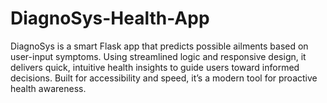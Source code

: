 # DiagnoSys-Health-App
DiagnoSys is a smart Flask app that predicts possible ailments based on user-input symptoms. Using streamlined logic and responsive design, it delivers quick, intuitive health insights to guide users toward informed decisions. Built for accessibility and speed, it’s a modern tool for proactive health awareness.
